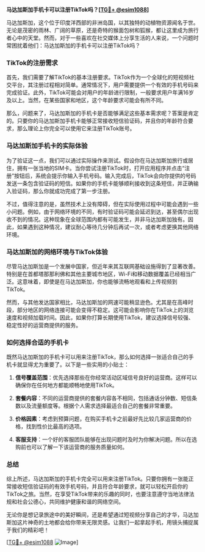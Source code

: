 **马达加斯加手机卡可以注册TikTok吗？[[TG💪+ @esim1088](https://t.me/s/esim1088)]**

马达加斯加，这个位于印度洋西部的非洲岛国，以其独特的动植物资源闻名于世。无论是茂密的雨林、广阔的草原，还是奇特的猴面包树和狐猴，都让这里成为旅行者心中的天堂。然而，对于一些喜欢在社交媒体上分享生活的人来说，一个问题时常困扰着他们：马达加斯加的手机卡可以注册TikTok吗？

### TikTok的注册需求

首先，我们需要了解TikTok的基本注册要求。TikTok作为一个全球化的短视频社交平台，其注册过程相对简单。通常情况下，用户需要提供一个有效的手机号码来完成验证。此外，TikTok可能会对用户的年龄进行限制，一般要求用户年满16岁及以上。当然，在某些国家和地区，这个年龄要求可能会有所不同。

那么，问题来了，马达加斯加的手机卡是否能够满足这些基本需求呢？答案是肯定的。只要你的马达加斯加手机卡能够正常接收短信验证码，并且你的年龄符合要求，那么理论上你完全可以使用它来注册TikTok账号。

### 马达加斯加手机卡的实际体验

为了验证这一点，我们可以通过实际操作来测试。假设你在马达加斯加旅行或居住，拥有一张当地的SIM卡。当你尝试注册TikTok时，打开应用程序并点击“注册”按钮后，系统会提示你输入手机号码。输入完成后，TikTok会向你提供的号码发送一条包含验证码的短信。如果你的手机卡能够顺利接收到这条短信，并正确输入验证码，那么你就成功完成了第一步注册。

不过，值得注意的是，虽然技术上没有障碍，但在实际使用过程中可能会遇到一些小问题。例如，由于网络环境的不同，有时验证码可能会延迟到达，甚至偶尔出现收不到的情况。这种现象在全球范围内都有可能发生，并非马达加斯加独有。因此，如果遇到这种情况，建议耐心等待几分钟后再试一次，或者考虑更换其他网络环境。

### 马达加斯加的网络环境与TikTok体验

尽管马达加斯加是一个发展中国家，但近年来其互联网基础设施得到了显著改善。特别是在首都塔那那利佛和其他主要城市地区，Wi-Fi和移动数据覆盖已经相当广泛。这意味着，即使是在马达加斯加，你也能够流畅地观看和上传视频到TikTok。

然而，与其他发达国家相比，马达加斯加的网速可能稍显逊色。尤其是在高峰时段，部分地区的网络连接可能会变得不稳定。这可能会影响你在TikTok上的浏览速度和视频加载时间。因此，如果你打算长期使用TikTok，建议选择信号较强、稳定性好的运营商提供的服务。

### 如何选择合适的手机卡

既然马达加斯加的手机卡可以用来注册TikTok，那么如何选择一张适合自己的手机卡就显得尤为重要了。以下是一些实用的小贴士：

1. **信号覆盖范围**：优先选择那些在你经常活动区域信号良好的运营商。这样可以确保你在任何地方都能顺畅地使用TikTok。
   
2. **套餐内容**：不同的运营商提供的套餐内容各不相同，包括通话分钟数、短信条数以及流量额度等。根据个人需求选择最适合自己的套餐非常重要。

3. **价格因素**：考虑到预算问题，在购买手机卡之前最好先比较几家运营商的价格，找到性价比最高的选项。

4. **客服支持**：一个好的客服团队能够在出现问题时及时为你解决问题。所以在选购前也可以了解一下该运营商的服务质量如何。

### 总结

综上所述，马达加斯加的手机卡完全可以用来注册TikTok。只要你拥有一张能正常接收短信验证码的有效手机号码，并且符合年龄要求，就可以轻松开启你的TikTok之旅。当然，在享受TikTok带来的乐趣的同时，也要注意遵守当地法律法规和社会公德心，共同维护健康和谐的网络空间。

无论你是想记录旅途中的美好瞬间，还是希望通过短视频分享自己的才华，马达加斯加这片神奇的土地都会给你带来无限灵感。让我们一起拿起手机，用镜头捕捉属于我们的精彩吧！

[[TG💪+ @esim1088](https://t.me/s/esim1088) ![Image](https://i.postimg.cc/4NQfJmqS/Snipaste-2025-05-13-00-14-12.png)]